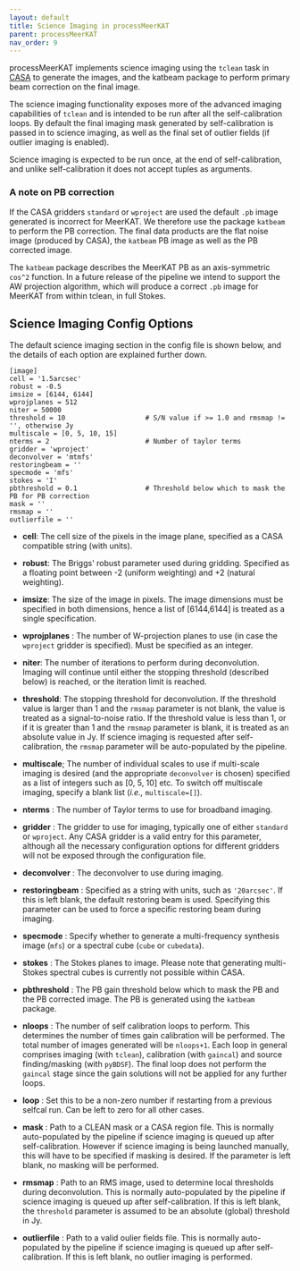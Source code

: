 ```yaml
---
layout: default
title: Science Imaging in processMeerKAT
parent: processMeerKAT
nav_order: 9
---
```



processMeerKAT implements science imaging using the `tclean` task in
[CASA](https://casadocs.readthedocs.io/en/stable/) to generate the images, and
the katbeam package to perform primary beam correction on the final image.

The science imaging functionality exposes more of the advanced imaging
capabilities of `tclean` and is intended to be run after all the
self-calibration loops.  By default the final imaging mask generated by
self-calibration is passed in to science imaging, as well as the final set of
outlier fields (if outlier imaging is enabled). 

Science imaging is expected to be run once, at the end of self-calibration, and
unlike self-calibration it does not accept tuples as arguments.


### A note on PB correction

If the CASA gridders `standard` or `wproject` are used the default `.pb` image
generated is incorrect for MeerKAT. We therefore use the package `katbeam` to
perform the PB correction. The final data products are the flat noise image
(produced by CASA), the `katbeam` PB image as well as the PB corrected image.

The `katbeam` package describes the MeerKAT PB as an axis-symmetric `cos^2`
function. In a future release of the pipeline we intend to support the AW
projection algorithm, which will produce a correct `.pb` image for MeerKAT from
within tclean, in full Stokes.


## Science Imaging Config Options

The default science imaging section in the config file is shown below, and the details of each option are explained further down.

```
[image]
cell = '1.5arcsec'
robust = -0.5
imsize = [6144, 6144]
wprojplanes = 512
niter = 50000
threshold = 10                    # S/N value if >= 1.0 and rmsmap != '', otherwise Jy
multiscale = [0, 5, 10, 15]
nterms = 2                        # Number of taylor terms
gridder = 'wproject'
deconvolver = 'mtmfs'
restoringbeam = ''
specmode = 'mfs'
stokes = 'I'
pbthreshold = 0.1                 # Threshold below which to mask the PB for PB correction
mask = ''
rmsmap = ''
outlierfile = ''
```


* **cell**: The cell size of the pixels in the image plane, specified as a CASA
  compatible string (with units). 

* **robust**: The Briggs' robust parameter used during gridding. Specified as a
  floating point between -2 (uniform weighting) and +2 (natural weighting).

* **imsize**: The size of the image in pixels. The image dimensions must be
  specified in both dimensions, hence a list of [6144,6144] is treated as a
  single specification.

* **wprojplanes** : The number of W-projection planes to use (in case the
  `wproject` gridder is specified). Must be specified as an integer.

* **niter**: The number of iterations to perform during deconvolution. Imaging
  will continue until either the stopping threshold (described below) is
  reached, or the iteration limit is reached. 

* **threshold**: The stopping threshold for deconvolution. If the threshold
  value is larger than 1 and the `rmsmap` parameter is not blank, the value is
  treated as a signal-to-noise ratio. If the threshold value is less than 1, or
  if it is greater than 1 and the `rmsmap` parameter is blank, it is treated as
  an absolute value in Jy. If science imaging is requested after
  self-calibration, the `rmsmap` parameter will be auto-populated by the
  pipeline.
  
* **multiscale**; The number of individual scales to use if multi-scale imaging
  is desired (and the appropriate `deconvolver` is chosen) specified as a list
  of integers such as [0, 5, 10] etc. To switch off multiscale imaging, specify
  a blank list (*i.e.,* `multiscale=[]`).

* **nterms** : The number of Taylor terms to use for broadband imaging.

* **gridder** : The gridder to use for imaging, typically one of either
  `standard` or `wproject`. Any CASA gridder is a valid entry for this
  parameter, although all the necessary configuration options for different
  gridders will not be exposed through the configuration file.

* **deconvolver** : The deconvolver to use during imaging. 

* **restoringbeam** : Specified as a string with units, such as `'20arcsec'`. If
  this is left blank, the default restoring beam is used. Specifying this
  parameter can be used to force a specific restoring beam during imaging.
  
* **specmode** : Specify whether to generate a multi-frequency synthesis image
  (`mfs`) or a spectral cube (`cube` or `cubedata`). 
  
* **stokes** : The Stokes planes to image. Please note that generating
  multi-Stokes spectral cubes is currently not possible within CASA.
  
* **pbthreshold** : The PB gain threshold below which to mask the PB and the PB
  corrected image. The PB is generated using the `katbeam` package.

* **nloops** : The number of self calibration loops to perform. This determines
  the number of times gain calibration will be performed. The total number of
  images generated will be `nloops+1`.
  Each loop in general comprises imaging (with `tclean`), calibration (with
  `gaincal`) and source finding/masking (with `pyBDSF`).  The final loop does
  not perform the `gaincal` stage since the gain solutions will not be applied
  for any further loops.

* **loop** : Set this to be a non-zero number if restarting from a previous
  selfcal run. Can be left to zero for all other cases.
  
* **mask** : Path to a CLEAN mask or a CASA region file. This is normally
  auto-populated by the pipeline if science imaging is queued up after
  self-calibration. However if science imaging is being launched manually, this
  will have to be specified if masking is desired. If the parameter is left
  blank, no masking will be performed.
  
* **rmsmap** : Path to an RMS image, used to determine local thresholds during
  deconvolution. This is normally auto-populated by the pipeline if science
  imaging is queued up after self-calibration. If this is left blank, the
  `threshold` parameter is assumed to be an absolute (global) threshold in Jy.
  
* **outlierfile** : Path to a valid oulier fields file. This is normally
  auto-populated by the pipeline if science imaging is queued up after
  self-calibration. If this is left blank, no outlier imaging is performed.
